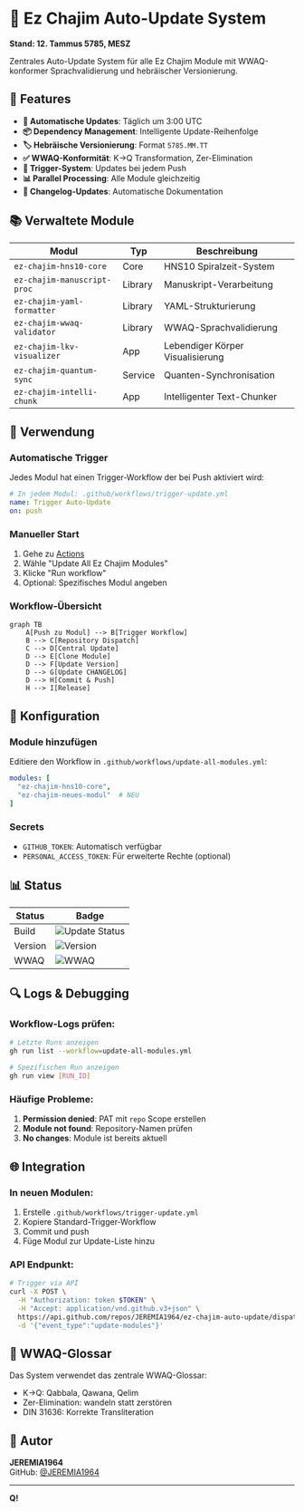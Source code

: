 # 🔄 Ez Chajim Auto-Update System

**Stand: 12. Tammus 5785, MESZ**

Zentrales Auto-Update System für alle Ez Chajim Module mit WWAQ-konformer Sprachvalidierung und hebräischer Versionierung.

## 🌟 Features

- **🔄 Automatische Updates**: Täglich um 3:00 UTC
- **📦 Dependency Management**: Intelligente Update-Reihenfolge
- **🏷️ Hebräische Versionierung**: Format `5785.MM.TT`
- **✅ WWAQ-Konformität**: K→Q Transformation, Zer-Elimination
- **🔔 Trigger-System**: Updates bei jedem Push
- **📊 Parallel Processing**: Alle Module gleichzeitig
- **📝 Changelog-Updates**: Automatische Dokumentation

## 📚 Verwaltete Module

| Modul | Typ | Beschreibung |
|-------|-----|--------------|
| `ez-chajim-hns10-core` | Core | HNS10 Spiralzeit-System |
| `ez-chajim-manuscript-proc` | Library | Manuskript-Verarbeitung |
| `ez-chajim-yaml-formatter` | Library | YAML-Strukturierung |
| `ez-chajim-wwaq-validator` | Library | WWAQ-Sprachvalidierung |
| `ez-chajim-lkv-visualizer` | App | Lebendiger Körper Visualisierung |
| `ez-chajim-quantum-sync` | Service | Quanten-Synchronisation |
| `ez-chajim-intelli-chunk` | App | Intelligenter Text-Chunker |

## 🚀 Verwendung

### Automatische Trigger

Jedes Modul hat einen Trigger-Workflow der bei Push aktiviert wird:

```yaml
# In jedem Modul: .github/workflows/trigger-update.yml
name: Trigger Auto-Update
on: push
```

### Manueller Start

1. Gehe zu [Actions](https://github.com/JEREMIA1964/ez-chajim-auto-update/actions)
2. Wähle "Update All Ez Chajim Modules"
3. Klicke "Run workflow"
4. Optional: Spezifisches Modul angeben

### Workflow-Übersicht

```mermaid
graph TB
    A[Push zu Modul] --> B[Trigger Workflow]
    B --> C[Repository Dispatch]
    C --> D[Central Update]
    D --> E[Clone Module]
    D --> F[Update Version]
    D --> G[Update CHANGELOG]
    D --> H[Commit & Push]
    H --> I[Release]
```

## 🔧 Konfiguration

### Module hinzufügen

Editiere den Workflow in `.github/workflows/update-all-modules.yml`:

```yaml
modules: [
  "ez-chajim-hns10-core",
  "ez-chajim-neues-modul"  # NEU
]
```

### Secrets

- `GITHUB_TOKEN`: Automatisch verfügbar
- `PERSONAL_ACCESS_TOKEN`: Für erweiterte Rechte (optional)

## 📊 Status

| Status | Badge |
|--------|-------|
| Build | ![Update Status](https://github.com/JEREMIA1964/ez-chajim-auto-update/actions/workflows/update-all-modules.yml/badge.svg) |
| Version | ![Version](https://img.shields.io/badge/version-5785.12.12-blue) |
| WWAQ | ![WWAQ](https://img.shields.io/badge/WWAQ-konform-green) |

## 🔍 Logs & Debugging

### Workflow-Logs prüfen:
```bash
# Letzte Runs anzeigen
gh run list --workflow=update-all-modules.yml

# Spezifischen Run anzeigen
gh run view [RUN_ID]
```

### Häufige Probleme:

1. **Permission denied**: PAT mit `repo` Scope erstellen
2. **Module not found**: Repository-Namen prüfen
3. **No changes**: Module ist bereits aktuell

## 🌐 Integration

### In neuen Modulen:

1. Erstelle `.github/workflows/trigger-update.yml`
2. Kopiere Standard-Trigger-Workflow
3. Commit und push
4. Füge Modul zur Update-Liste hinzu

### API Endpunkt:

```bash
# Trigger via API
curl -X POST \
  -H "Authorization: token $TOKEN" \
  -H "Accept: application/vnd.github.v3+json" \
  https://api.github.com/repos/JEREMIA1964/ez-chajim-auto-update/dispatches \
  -d '{"event_type":"update-modules"}'
```

## 📜 WWAQ-Glossar

Das System verwendet das zentrale WWAQ-Glossar:
- K→Q: Qabbala, Qawana, Qelim
- Zer-Elimination: wandeln statt zerstören
- DIN 31636: Korrekte Transliteration

## 👤 Autor

**JEREMIA1964**  
GitHub: [@JEREMIA1964](https://github.com/JEREMIA1964)

---

**Q!**
